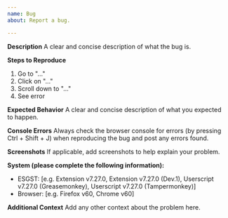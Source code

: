 ```yaml
---
name: Bug
about: Report a bug.

---
```


**Description**
A clear and concise description of what the bug is.

**Steps to Reproduce**
1. Go to "..."
2. Click on "..."
3. Scroll down to "..."
4. See error

**Expected Behavior**
A clear and concise description of what you expected to happen.

**Console Errors**
Always check the browser console for errors (by pressing Ctrl + Shift + J) when reproducing the bug and post any errors found.

**Screenshots**
If applicable, add screenshots to help explain your problem.

**System (please complete the following information):**
- ESGST: [e.g. Extension v7.27.0, Extension v7.27.0 (Dev.1), Userscript v7.27.0 (Greasemonkey), Userscript v7.27.0 (Tampermonkey)]
- Browser: [e.g. Firefox v60, Chrome v60]

**Additional Context**
Add any other context about the problem here.
